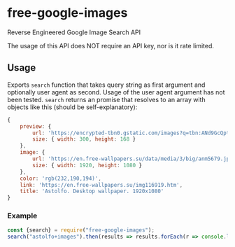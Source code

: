 # free-google-images
Reverse Engineered Google Image Search API

The usage of this API does NOT require an API key, nor is it rate limited.

## Usage

Exports `search` function that takes query string as first argument and optionally user agent as second. Usage of the user agent argument has not been tested.
`search` returns an promise that resolves to an array with objects like this (should be self-explanatory):

```js
{
	preview: {
		url: 'https://encrypted-tbn0.gstatic.com/images?q=tbn:ANd9GcQpttHz6N94mnwy5NbULk733B3srNYPMsmaYQ&usqp=CAU',
		size: { width: 300, height: 168 }
	},
	image: {
		url: 'https://en.free-wallpapers.su/data/media/3/big/anm5679.jpg',
		size: { width: 1920, height: 1080 }
	},
	color: 'rgb(232,190,194)',
	link: 'https://en.free-wallpapers.su/img116919.htm',
	title: 'Astolfo. Desktop wallpaper. 1920x1080'
}
```

### Example

```js
const {search} = require("free-google-images");
search("astolfo+images").then(results => results.forEach(r => console.log(r.image.url)))
```

